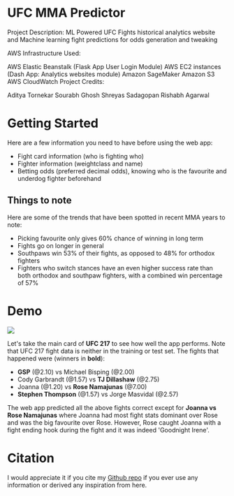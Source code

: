 # UFC MMA Predictor

Project Description: ML Powered UFC Fights historical analytics website and Machine learning fight predictions for odds generation and tweaking

AWS Infrastructure Used:

AWS Elastic Beanstalk (Flask App User Login Module)
AWS EC2 instances (Dash App: Analytics websites module)
Amazon SageMaker
Amazon S3
AWS CloudWatch
Project Credits:

Aditya Tornekar
Sourabh Ghosh
Shreyas Sadagopan
Rishabh Agarwal

# Getting Started

Here are a few information you need to have before using the web app:

* Fight card information (who is fighting who)
* Fighter information (weightclass and name)
* Betting odds (preferred decimal odds), knowing who is the favourite and underdog fighter beforehand

## Things to note

Here are some of the trends that have been spotted in recent MMA years to note:

* Picking favourite only gives 60% chance of winning in long term
* Fights go on longer in general 
* Southpaws win 53% of their fights, as opposed to 48% for orthodox fighters 
* Fighters who switch stances have an even higher success rate than both orthodox and southpaw fighters, with a combined win percentage of 57%

# Demo

![](https://github.com/jasonchanhku/UFC-MMA-Predictor/blob/master/Pictures/demo.png)

Let's take the main card of **UFC 217** to see how well the app performs. Note that UFC 217 fight data is neither in the training or test set. The fights that happened were (winners in **bold**):

* **GSP** (@2.10) vs Michael Bisping (@2.00)
* Cody Garbrandt (@1.57) vs **TJ Dillashaw** (@2.75)
* Joanna (@1.20) vs **Rose Namajunas** (@7.00)
* **Stephen Thompson** (@1.57) vs Jorge Masvidal (@2.57)

The web app predicted all the above fights correct except for **Joanna vs Rose Namajunas** where Joanna had most fight stats dominant over Rose and was the big favourite over Rose. However, Rose caught Joanna with a fight ending hook during the fight and it was indeed 'Goodnight Irene'.

# Citation

I would appreciate it if you cite my [Github repo](https://github.com/jasonchanhku/UFC-MMA-Predictor) if you ever use any information or derived any inspiration from here.
